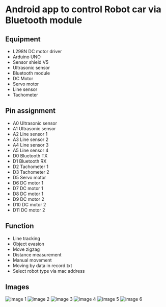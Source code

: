 # Android app to control Robot car via Bluetooth module
## Equipment
* L298N DC motor driver
* Arduino UNO
* Sensor shield V5
* Ultrasonic sensor
* Bluetooth module
* DC Motor
* Servo motor
* Line sensor
* Tachometer
## Pin assignment
* A0 Ultrasonic sensor
* A1 Ultrasonic sensor
* A2 Line sensor 1
* A3 Line sensor 2
* A4 Line sensor 3
* A5 Line sensor 4
* D0 Bluetooth TX
* D1 Bluetooth RX
* D2 Tachometer 1
* D3 Tachometer 2
* D5 Servo motor
* D6 DC motor 1
* D7 DC motor 1
* D8 DC motor 1
* D9 DC motor 2
* D10 DC motor 2
* D11 DC motor 2
## Function
* Line tracking
* Object evasion
* Move zigzag
* Distance measurement
* Manual movement
* Moving by data in record.txt
* Select robot type via mac address
## Images
![image 1](/picture/1.jpg "image 1")
![image 2](/picture/2.jpg "image 2")
![image 3](/picture/3.jpg "image 3")
![image 4](/picture/4.jpg "image 4")
![image 5](/picture/5.jpg "image 5")
![image 6](/picture/6.jpg "image 6")
